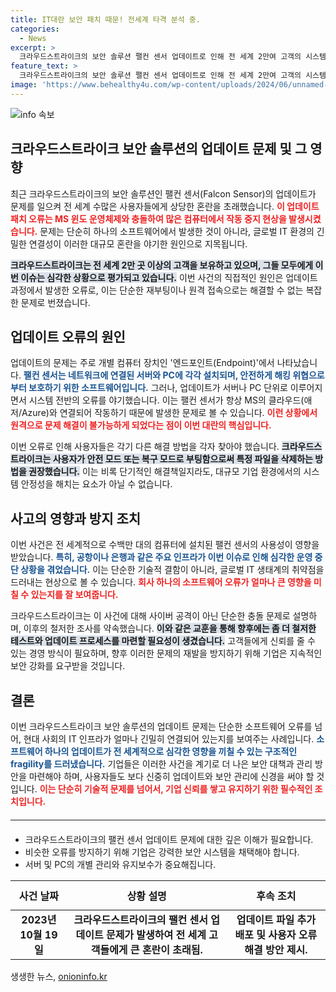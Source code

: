 ```yaml
---
title: IT대란 보안 패치 때문! 전세계 타격 분석 중.
categories:
  - News
excerpt: >
  크라우드스트라이크의 보안 솔루션 팰컨 센서 업데이트로 인해 전 세계 2만여 고객의 시스템이 죽음의 블루스크린을 경험, MS와 충돌하며 대란이 발생했다. 각 사용자가 직접 문제 해결에 나서야 하는 상황이다.
feature_text: >
  크라우드스트라이크의 보안 솔루션 팰컨 센서 업데이트로 인해 전 세계 2만여 고객의 시스템이 죽음의 블루스크린을 경험, MS와 충돌하며 대란이 발생했다. 각 사용자가 직접 문제 해결에 나서야 하는 상황이다.
image: 'https://www.behealthy4u.com/wp-content/uploads/2024/06/unnamed-file.png'
---
```


<p><img src="https://www.behealthy4u.com/wp-content/uploads/2024/06/unnamed-file.png" alt="info 속보" /></p>

<h2 data-ke-size="size26">크라우드스트라이크 보안 솔루션의 업데이트 문제 및 그 영향</h2>

<p data-ke-size="size16"></p>

<p>최근 크라우드스트라이크의 보안 솔루션인 팰컨 센서(Falcon Sensor)의 업데이트가 문제를 일으켜 전 세계 수많은 사용자들에게 상당한 혼란을 초래했습니다. <b><span style="color: #ee2323;">이 업데이트 패치 오류는 MS 윈도 운영체제와 충돌하여 많은 컴퓨터에서 작동 중지 현상을 발생시켰습니다.</span></b> 문제는 단순히 하나의 소프트웨어에서 발생한 것이 아니라, 글로벌 IT 환경의 긴밀한 연결성이 이러한 대규모 혼란을 야기한 원인으로 지목됩니다.</p>

<p><b><span style="background-color: #21538527;">크라우드스트라이크는 전 세계 2만 곳 이상의 고객을 보유하고 있으며, 그들 모두에게 이번 이슈는 심각한 상황으로 평가되고 있습니다.</span></b> 이번 사건의 직접적인 원인은 업데이트 과정에서 발생한 오류로, 이는 단순한 재부팅이나 원격 접속으로는 해결할 수 없는 복잡한 문제로 번졌습니다. </p>

<p data-ke-size="size16"></p>

<h2 data-ke-size="size26">업데이트 오류의 원인</h2>

<p data-ke-size="size16"></p>

<p>업데이트의 문제는 주로 개별 컴퓨터 장치인 '엔드포인트(Endpoint)'에서 나타났습니다. <b><span style="color: #1a5490;">팰컨 센서는 네트워크에 연결된 서버와 PC에 각각 설치되며, 안전하게 해킹 위협으로부터 보호하기 위한 소프트웨어입니다.</span></b> 그러나, 업데이트가 서버나 PC 단위로 이루어지면서 시스템 전반의 오류를 야기했습니다. 이는 팰컨 센서가 항상 MS의 클라우드(애저/Azure)와 연결되어 작동하기 때문에 발생한 문제로 볼 수 있습니다. <b><span style="color: #ee2323;">이런 상황에서 원격으로 문제 해결이 불가능하게 되었다는 점이 이번 대란의 핵심입니다.</span></b> </p>

<p>이번 오류로 인해 사용자들은 각기 다른 해결 방법을 각자 찾아야 했습니다. <b><span style="background-color: #21538527;">크라우드스트라이크는 사용자가 안전 모드 또는 복구 모드로 부팅함으로써 특정 파일을 삭제하는 방법을 권장했습니다.</span></b> 이는 비록 단기적인 해결책일지라도, 대규모 기업 환경에서의 시스템 안정성을 해치는 요소가 아닐 수 없습니다.</p>

<p data-ke-size="size16"></p>

<h2 data-ke-size="size26">사고의 영향과 방지 조치</h2>

<p data-ke-size="size16"></p>

<p>이번 사건은 전 세계적으로 수백만 대의 컴퓨터에 설치된 팰컨 센서의 사용성이 영향을 받았습니다. <b><span style="color: #1a5490;">특히, 공항이나 은행과 같은 주요 인프라가 이번 이슈로 인해 심각한 운영 중단 상황을 겪었습니다.</span></b> 이는 단순한 기술적 결함이 아니라, 글로벌 IT 생태계의 취약점을 드러내는 현상으로 볼 수 있습니다. <b><span style="color: #ee2323;">회사 하나의 소프트웨어 오류가 얼마나 큰 영향을 미칠 수 있는지를 잘 보여줍니다.</span></b></p>

<p>크라우드스트라이크는 이 사건에 대해 사이버 공격이 아닌 단순한 충돌 문제로 설명하며, 이후의 철저한 조사를 약속했습니다. <b><span style="background-color: #21538527;">이와 같은 교훈을 통해 향후에는 좀 더 철저한 테스트와 업데이트 프로세스를 마련할 필요성이 생겼습니다.</span></b> 고객들에게 신뢰를 줄 수 있는 경영 방식이 필요하며, 향후 이러한 문제의 재발을 방지하기 위해 기업은 지속적인 보안 강화를 요구받을 것입니다.</p>

<p data-ke-size="size16"></p>

<h2 data-ke-size="size26">결론</h2>

<p data-ke-size="size16"></p>

<p>이번 크라우드스트라이크 보안 솔루션의 업데이트 문제는 단순한 소프트웨어 오류를 넘어, 현대 사회의 IT 인프라가 얼마나 긴밀히 연결되어 있는지를 보여주는 사례입니다. <b><span style="color: #1a5490;">소프트웨어 하나의 업데이트가 전 세계적으로 심각한 영향을 끼칠 수 있는 구조적인 fragility를 드러냈습니다.</span></b> 기업들은 이러한 사건을 계기로 더 나은 보안 대책과 관리 방안을 마련해야 하며, 사용자들도 보다 신중히 업데이트와 보안 관리에 신경을 써야 할 것입니다. <b><span style="color: #ee2323;">이는 단순히 기술적 문제를 넘어서, 기업 신뢰를 쌓고 유지하기 위한 필수적인 조치입니다.</span></b></p>

<p data-ke-size="size16"></p>

<hr style="margin-top: 20px; margin-bottom: 20px;" />

<ul>
    <li>크라우드스트라이크의 팰컨 센서 업데이트 문제에 대한 깊은 이해가 필요합니다.</li>
    <li>비슷한 오류를 방지하기 위해 기업은 강력한 보안 시스템을 채택해야 합니다.</li>
    <li>서버 및 PC의 개별 관리와 유지보수가 중요해집니다.</li>
</ul>

<p data-ke-size="size16"></p>

<table style="width: 100%; border-collapse: collapse;">
    <thead>
        <tr>
            <th style="text-align: center; height: 47px;"><b>사건 날짜</b></th>
            <th style="text-align: center; height: 47px;"><b>상황 설명</b></th>
            <th style="text-align: center; height: 47px;"><b>후속 조치</b></th>
        </tr>
    </thead>
    <tbody>
        <tr>
            <td style="text-align: center; height: 17px;"><b>2023년 10월 19일</b></td>
            <td style="text-align: center; height: 17px;"><b>크라우드스트라이크의 팰컨 센서 업데이트 문제가 발생하여 전 세계 고객들에게 큰 혼란이 초래됨.</b></td>
            <td style="text-align: center; height: 17px;"><b>업데이트 파일 추가 배포 및 사용자 오류 해결 방안 제시.</b></td>
        </tr>
    </tbody>
</table>

<p data-ke-size="size16"></p>
생생한 뉴스, <a href="https://onioninfo.kr" rel="dofollow">onioninfo.kr</a>


